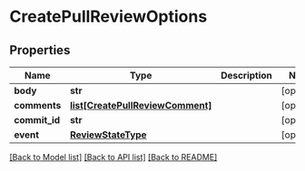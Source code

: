 # CreatePullReviewOptions

## Properties
Name | Type | Description | Notes
------------ | ------------- | ------------- | -------------
**body** | **str** |  | [optional] 
**comments** | [**list[CreatePullReviewComment]**](CreatePullReviewComment.md) |  | [optional] 
**commit_id** | **str** |  | [optional] 
**event** | [**ReviewStateType**](ReviewStateType.md) |  | [optional] 

[[Back to Model list]](../README.md#documentation-for-models) [[Back to API list]](../README.md#documentation-for-api-endpoints) [[Back to README]](../README.md)


